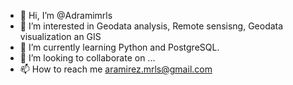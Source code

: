 - 👋 Hi, I’m @Adramimrls
- 👀 I’m interested in Geodata analysis, Remote sensisng, Geodata visualization an GIS 
- 🌱 I’m currently learning Python and PostgreSQL. 
- 💞️ I’m looking to collaborate on ...
- 📫 How to reach me aramirez.mrls@gmail.com

<!---
Adramimrls/Adramimrls is a ✨ special ✨ repository because its `README.md` (this file) appears on your GitHub profile.
You can click the Preview link to take a look at your changes.
--->

